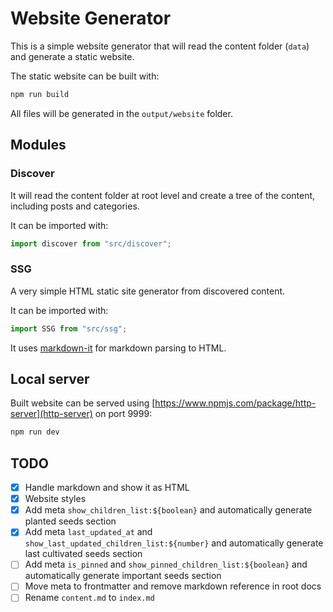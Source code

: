 # Website Generator

This is a simple website generator that will read the content folder (`data`) and generate a static website.

The static website can be built with:

```bash
npm run build
```

All files will be generated in the `output/website` folder.

## Modules

### Discover

It will read the content folder at root level and create a tree of the content, including posts and categories.

It can be imported with:

```typescript
import discover from "src/discover";
```

### SSG

A very simple HTML static site generator from discovered content.

It can be imported with:

```typescript
import SSG from "src/ssg";
```

It uses [markdown-it](https://github.com/markdown-it/markdown-it) for markdown parsing to HTML.

## Local server

Built website can be served using [https://www.npmjs.com/package/http-server](http-server) on port 9999:

```bash
npm run dev
```

## TODO

- [x] Handle markdown and show it as HTML
- [x] Website styles
- [x] Add meta `show_children_list:${boolean}` and automatically generate planted seeds section
- [x] Add meta `last_updated_at` and `show_last_updated_children_list:${number}` and automatically generate last cultivated seeds section
- [ ] Add meta `is_pinned` and `show_pinned_children_list:${boolean}` and automatically generate important seeds section
- [ ] Move meta to frontmatter and remove markdown reference in root docs
- [ ] Rename `content.md` to `index.md`